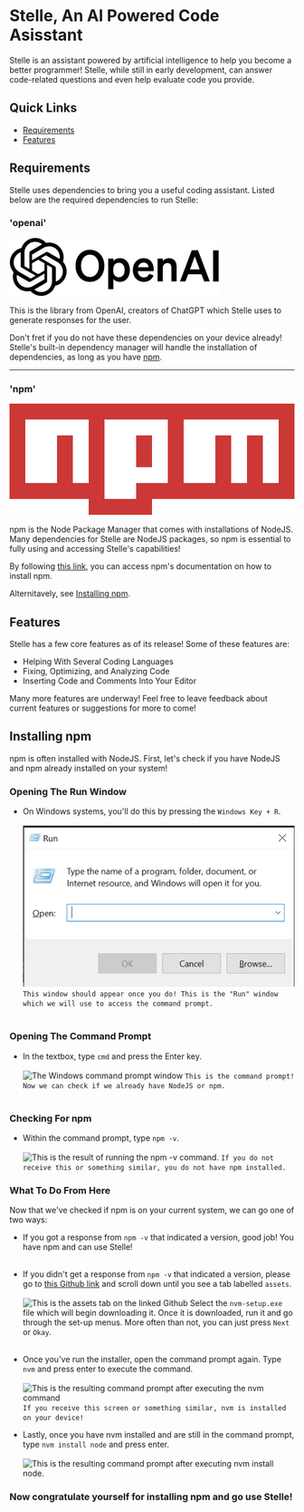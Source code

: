 # Stelle, An AI Powered Code Asisstant

Stelle is an assistant powered by artificial intelligence to help you become a better programmer! Stelle, while still in early development, can answer code-related questions and even help evaluate code you provide.

## Quick Links

- [Requirements](#requirements)
- [Features](#features)

## Requirements

Stelle uses dependencies to bring you a useful coding assistant. Listed below are the required dependencies to run Stelle:

### 'openai'

![OpenAI logo](assets/openai.png)

This is the library from OpenAI, creators of ChatGPT which Stelle uses to generate responses for the user.

Don't fret if you do not have these dependencies on your device already! Stelle's built-in dependency manager will handle the installation of dependencies, as long as you have [npm](#npm).

---

### 'npm'

![npm logo](assets/npm.png)

npm is the Node Package Manager that comes with installations of NodeJS. Many dependencies for Stelle are NodeJS packages, so npm is essential to fully using and accessing Stelle's capabilities!

By following [this link](https://docs.npmjs.com/downloading-and-installing-node-js-and-npm), you can access npm's documentation on how to install npm.

Alternitavely, see [Installing npm](#installing-npm). 

## Features

Stelle has a few core features as of its release! Some of these features are:

- Helping With Several Coding Languages
- Fixing, Optimizing, and Analyzing Code
- Inserting Code and Comments Into Your Editor

Many more features are underway! Feel free to leave feedback about current features or suggestions for more to come!

## Installing npm

npm is often installed with NodeJS. First, let's check if you have NodeJS and npm already installed on your system!

### Opening The Run Window
- On Windows systems, you'll do this by pressing the `Windows Key + R`.<br><br>
![The Windows 'run' window](assets/run.png)<br>
```This window should appear once you do! This is the "Run" window which we will use to access the command prompt.```
<br><br>

### Opening The Command Prompt
- In the textbox, type `cmd` and press the Enter key.<br><br>
![The Windows command prompt window](assets/cmd.png)
```This is the command prompt! Now we can check if we already have NodeJS or npm.```
<br><br>

### Checking For npm

- Within the command prompt, type `npm -v`.<br><br>
![This is the result of running the `npm -v` command.](assets/npmv.png)
```If you do not receive this or something similar, you do not have npm installed.```

### What To Do From Here

Now that we've checked if npm is on your current system, we can go one of two ways:

- If you got a response from `npm -v` that indicated a version, good job! You have npm and can use Stelle!<br><br>
- If you didn't get a response from `npm -v` that indicated a version, please go to [this Github link](https://github.com/coreybutler/nvm-windows/releases) and scroll down until you see a tab labelled `assets`.<br><br>
![This is the assets tab on the linked Github](assets/assets.png)
Select the `nvm-setup.exe` file which will begin downloading it. Once it is downloaded, run it and go through the set-up menus. More often than not, you can just press `Next` or `Okay`.<br><br>

- Once you've run the installer, open the command prompt again. Type `nvm` and press enter to execute the command.<br><br>
![This is the resulting command prompt after executing the `nvm` command](assets/nvm.png)
```If you receive this screen or something similar, nvm is installed on your device!```

- Lastly, once you have nvm installed and are still in the command prompt, type `nvm install node` and press enter.<br><br>
![This is the resulting command prompt after executing `nvm install node`.](assets/nvminstallnode.png)

### Now congratulate yourself for installing npm and go use Stelle!